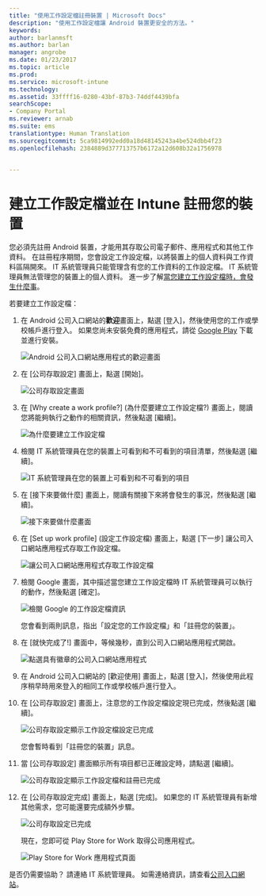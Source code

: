```yaml
---
title: "使用工作設定檔註冊裝置 | Microsoft Docs"
description: "使用工作設定檔讓 Android 裝置更安全的方法。"
keywords: 
author: barlanmsft
ms.author: barlan
manager: angrobe
ms.date: 01/23/2017
ms.topic: article
ms.prod: 
ms.service: microsoft-intune
ms.technology: 
ms.assetid: 33ffff16-0280-43bf-87b3-74ddf4439bfa
searchScope:
- Company Portal
ms.reviewer: arnab
ms.suite: ems
translationtype: Human Translation
ms.sourcegitcommit: 5ca9814992edd0a18d48145243a4be524dbb4f23
ms.openlocfilehash: 2384889d377713757b6172a12d608b32a1756978


---
```



# <a name="create-a-work-profile-and-enroll-your-device-in-intune"></a>建立工作設定檔並在 Intune 註冊您的裝置

您必須先註冊 Android 裝置，才能用其存取公司電子郵件、應用程式和其他工作資料。 在註冊程序期間，您會設定工作設定檔，以將裝置上的個人資料與工作資料區隔開來。 IT 系統管理員只能管理含有您的工作資料的工作設定檔。 IT 系統管理員無法管理您的裝置上的個人資料。 進一步了解[當您建立工作設定檔時，會發生什麼事](what-happens-when-you-create-a-work-profile-android.md)。

若要建立工作設定檔：

1.  在 Android 公司入口網站的**歡迎**畫面上，點選 [登入]，然後使用您的工作或學校帳戶進行登入。 如果您尚未安裝免費的應用程式，請從 [Google Play](http://play.google.com/store/apps/details?id=com.microsoft.windowsintune.companyportal) 下載並進行安裝。

    ![Android 公司入口網站應用程式的歡迎畫面](./media/and-enroll-0-welcome-screen.png)

2. 在 [公司存取設定] 畫面上，點選 [開始]。

    ![公司存取設定畫面](./media/andr-afw-begin-company-access-setup.png)

3.  在 [Why create a work profile?] (為什麼要建立工作設定檔?) 畫面上，閱讀您將能夠執行之動作的相關資訊，然後點選 [繼續]。

    ![為什麼要建立工作設定檔](./media/andr-afw-why-create-a-work-profile.png)

4.  檢閱 IT 系統管理員在您的裝置上可看到和不可看到的項目清單，然後點選 [繼續]。

    ![IT 系統管理員在您的裝置上可看到和不可看到的項目](./media/andr-afw-what-it-can-see-on-your-device.png)

5.  在 [接下來要做什麼] 畫面上，閱讀有關接下來將會發生的事況，然後點選 [繼續]。

    ![接下來要做什麼畫面](./media/andr-afw-what-comes-next.png)

6. 在 [Set up work profile] (設定工作設定檔) 畫面上，點選 [下一步] 讓公司入口網站應用程式存取工作設定檔。

    ![讓公司入口網站應用程式存取工作設定檔](./media/andr-afw-tap-next-to-set-up-work-profile.png)

7. 檢閱 Google 畫面，其中描述當您建立工作設定檔時 IT 系統管理員可以執行的動作，然後點選 [確定]。

    ![檢閱 Google 的工作設定檔資訊](./media/andr-afw-google-screen-what-it-can-do.png)

    您會看到兩則訊息，指出「設定您的工作設定檔」和「註冊您的裝置」。

8. 在 [就快完成了!] 畫面中，等候幾秒，直到公司入口網站應用程式開啟。

    ![點選具有徽章的公司入口網站應用程式](./media/andr-afw-tap-work-badged-company-portal-icon2.png)

9. 在 Android 公司入口網站的 [歡迎使用] 畫面上，點選 [登入]，然後使用此程序稍早時用來登入的相同工作或學校帳戶進行登入。

10. 在 [公司存取設定] 畫面上，注意您的工作設定檔設定現已完成，然後點選 [繼續]。

    ![公司存取設定顯示工作設定檔設定已完成](./media/andr-afw-work-profile-now-set-up.png)

    您會暫時看到「註冊您的裝置」訊息。

11. 當 [公司存取設定] 畫面顯示所有項目都已正確設定時，請點選 [繼續]。

    ![公司存取設定顯示工作設定檔和註冊已完成](./media/andr-afw-company-access-setup-green-checks.png)

12. 在 [公司存取設定完成] 畫面上，點選 [完成]。 如果您的 IT 系統管理員有新增其他需求，您可能還要完成額外步驟。

    ![公司存取設定已完成](./media/andr-afw-company-access-setup-complete.png)

    現在，您即可從 Play Store for Work 取得公司應用程式。

    ![Play Store for Work 應用程式頁面](./media/andr-afw-tap-work-play-store-icon.png)

是否仍需要協助？ 請連絡 IT 系統管理員。 如需連絡資訊，請查看[公司入口網站](http://portal.manage.microsoft.com)。



<!--HONumber=Jan17_HO5-->


